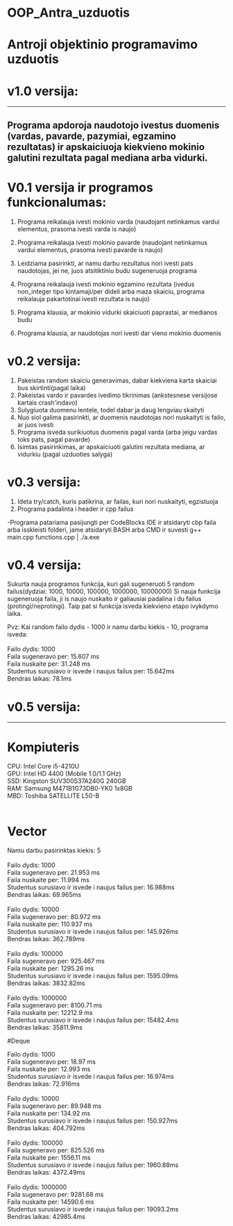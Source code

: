 # OOP_Antra_uzduotis
# Antroji objektinio programavimo uzduotis
# v1.0 versija:
-----------------------------------------------------------
 Programa apdoroja naudotojo ivestus duomenis (vardas, pavarde, pazymiai, egzamino rezultatas) ir apskaiciuoja kiekvieno mokinio galutini rezultata pagal mediana arba vidurki.
-----------------------------------------------------------


# V0.1 versija ir programos funkcionalumas:
 1) Programa reikalauja ivesti mokinio varda (naudojant netinkamus vardui elementus, prasoma ivesti varda is naujo)
 
 2) Programa reikalauja ivesti mokinio pavarde (naudojant netinkamus vardui elementus, prasoma ivesti pavarde is naujo)
 
 3) Leidziama pasirinkti, ar namu darbu rezultatus nori ivesti pats naudotojas, jei ne, juos atsitiktiniu budu sugeneruoja programa
 
 4) Programa reikalauja ivesti mokinio egzamino rezultata (ivedus non_integer tipo kintamaji/per dideli arba maza skaiciu, programa reikalauja pakartotinai ivesti rezultata is naujo)
 
 5) Programa klausia, ar mokinio vidurki skaiciuoti paprastai, ar medianos budu
 
 6) Programa klausia, ar naudotojas nori ivesti dar vieno mokinio duomenis
 
# v0.2 versija:

1) Pakeistas random skaiciu generavimas, dabar kiekviena karta skaiciai bus skirtinti(pagal laika)
2) Pakeistas vardo ir pavardes ivedimo tikrinimas (ankstesnese versijose kartais crash'indavo)
3) Sulygiuota duomenu lentele, todel dabar ja daug lengviau skaityti
4) Nuo siol galima pasirinkti, ar duomenis naudotojas nori nuskaityti is failo, ar juos ivesti
5) Programa isveda surikiuotus duomenis pagal varda (arba jeigu vardas toks pats, pagal pavarde)
6) Isimtas pasirinkimas, ar apskaiciuoti galutini rezultata mediana, ar vidurkiu (pagal uzduoties salyga)

# v0.3 versija:

1) Ideta try/catch, kuris patikrina, ar failas, kuri nori nuskaityti, egzistuoja
2) Programa padalinta i header ir cpp failus

-Programa patariama pasijungti per CodeBlocks IDE ir atsidaryti cbp faila arba isskleisti folderi, jame atsidaryti BASH arba CMD ir suvesti g++ main.cpp functions.cpp | ./a.exe

# v0.4 versija:

Sukurta nauja programos funkcija, kuri gali sugeneruoti 5 random failus(dydziai: 1000, 10000, 100000, 1000000, 10000000)
Si nauja funkcija sugeneruoja faila, ji is naujo nuskaito ir galiausiai padalina i du failus (protingi/neprotingi). Taip pat si funkcija isveda kiekvieno etapo ivykdymo laika.

Pvz:
Kai random failo dydis - 1000 ir namu darbu kiekis - 10, programa isveda:<br/>
<br/>
 Failo dydis: 1000 <br/>
 Faila sugeneravo per: 15.607 ms<br/>
 Faila nuskaite per: 31.248 ms<br/>
 Studentus surusiavo ir isvede i naujus failus per: 15.642ms<br/>
 Bendras laikas: 78.1ms<br/>
 
 # v0.5 versija:
----------------
# Kompiuteris

CPU: Intel Core i5-4210U<br/>
GPU: Intel HD 4400 (Mobile 1.0/1.1 GHz)<br/>
SSD: Kingston SUV300S37A240G 240GB<br/>
RAM: Samsung M471B1G73DB0-YK0 1x8GB<br/>
MBD: Toshiba SATELLITE L50-B<br/>
<br/>

 # Vector
 
 Namu darbu pasirinktas kiekis: 5 <br/>
 <br/>
Failo dydis: 1000<br/>
Faila sugeneravo per: 21.953 ms<br/>
Faila nuskaite per: 11.994 ms<br/>
Studentus surusiavo ir isvede i naujus failus per: 16.988ms<br/>
Bendras laikas: 69.965ms<br/>
<br/>
Failo dydis: 10000<br/>
Faila sugeneravo per: 80.972 ms<br/>
Faila nuskaite per: 110.937 ms<br/>
Studentus surusiavo ir isvede i naujus failus per: 145.926ms<br/>
Bendras laikas: 362.789ms<br/>
<br/>
Failo dydis: 100000<br/>
Faila sugeneravo per: 925.467 ms<br/>
Faila nuskaite per: 1295.26 ms<br/>
Studentus surusiavo ir isvede i naujus failus per: 1595.09ms<br/>
Bendras laikas: 3832.82ms<br/>
<br/>
Failo dydis: 1000000<br/>
Faila sugeneravo per: 8100.71 ms<br/>
Faila nuskaite per: 12212.9 ms<br/>
Studentus surusiavo ir isvede i naujus failus per: 15482.4ms<br/>
Bendras laikas: 35811.9ms<br/>

#Deque

Failo dydis: 1000<br/>
Faila sugeneravo per: 18.97 ms<br/>
Faila nuskaite per: 12.993 ms<br/>
Studentus surusiavo ir isvede i naujus failus per: 16.974ms<br/>
Bendras laikas: 72.916ms<br/>
<br/>
Failo dydis: 10000<br/>
Faila sugeneravo per: 89.948 ms<br/>
Faila nuskaite per: 134.92 ms<br/>
Studentus surusiavo ir isvede i naujus failus per: 150.927ms<br/>
Bendras laikas: 404.792ms<br/>
<br/>
Failo dydis: 100000<br/>
Faila sugeneravo per: 825.526 ms<br/>
Faila nuskaite per: 1556.11 ms<br/>
Studentus surusiavo ir isvede i naujus failus per: 1960.88ms<br/>
Bendras laikas: 4372.49ms<br/>
<br/>
Failo dydis: 1000000<br/>
Faila sugeneravo per: 9281.68 ms<br/>
Faila nuskaite per: 14590.6 ms<br/>
Studentus surusiavo ir isvede i naujus failus per: 19093.2ms<br/>
Bendras laikas: 42985.4ms<br/>

